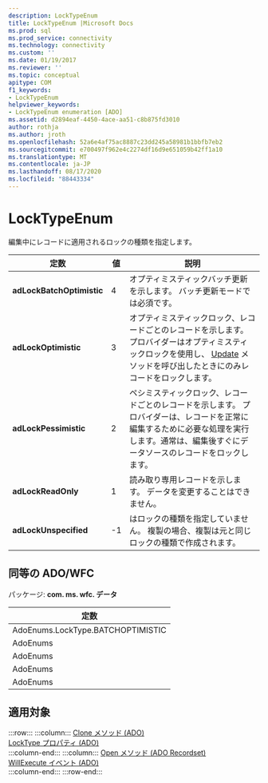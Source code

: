 ```yaml
---
description: LockTypeEnum
title: LockTypeEnum |Microsoft Docs
ms.prod: sql
ms.prod_service: connectivity
ms.technology: connectivity
ms.custom: ''
ms.date: 01/19/2017
ms.reviewer: ''
ms.topic: conceptual
apitype: COM
f1_keywords:
- LockTypeEnum
helpviewer_keywords:
- LockTypeEnum enumeration [ADO]
ms.assetid: d2894eaf-4450-4ace-aa51-c8b875fd3010
author: rothja
ms.author: jroth
ms.openlocfilehash: 52a6e4af75ac8887c23dd245a58981b1bbfb7eb2
ms.sourcegitcommit: e700497f962e4c2274df16d9e651059b42ff1a10
ms.translationtype: MT
ms.contentlocale: ja-JP
ms.lasthandoff: 08/17/2020
ms.locfileid: "88443334"
---
```

# <a name="locktypeenum"></a>LockTypeEnum
編集中にレコードに適用されるロックの種類を指定します。  
  
|定数|値|説明|  
|--------------|-----------|-----------------|  
|**adLockBatchOptimistic**|4|オプティミスティックバッチ更新を示します。 バッチ更新モードでは必須です。|  
|**adLockOptimistic**|3|オプティミスティックロック、レコードごとのレコードを示します。 プロバイダーはオプティミスティックロックを使用し、 [Update](../../../ado/reference/ado-api/update-method.md) メソッドを呼び出したときにのみレコードをロックします。|  
|**adLockPessimistic**|2|ペシミスティックロック、レコードごとのレコードを示します。 プロバイダーは、レコードを正常に編集するために必要な処理を実行します。通常は、編集後すぐにデータソースのレコードをロックします。|  
|**adLockReadOnly**|1|読み取り専用レコードを示します。 データを変更することはできません。|  
|**adLockUnspecified**|-1|はロックの種類を指定していません。 複製の場合、複製は元と同じロックの種類で作成されます。|  
  
## <a name="adowfc-equivalent"></a>同等の ADO/WFC  
 パッケージ: **com. ms. wfc. データ**  
  
|定数|  
|--------------|  
|AdoEnums.LockType.BATCHOPTIMISTIC|  
|AdoEnums|  
|AdoEnums|  
|AdoEnums|  
|AdoEnums|  
  
## <a name="applies-to"></a>適用対象  

:::row:::
    :::column:::
        [Clone メソッド (ADO)](../../../ado/reference/ado-api/clone-method-ado.md)  
        [LockType プロパティ (ADO)](../../../ado/reference/ado-api/locktype-property-ado.md)  
    :::column-end:::
    :::column:::
        [Open メソッド (ADO Recordset)](../../../ado/reference/ado-api/open-method-ado-recordset.md)  
        [WillExecute イベント (ADO)](../../../ado/reference/ado-api/willexecute-event-ado.md)  
    :::column-end:::
:::row-end:::
